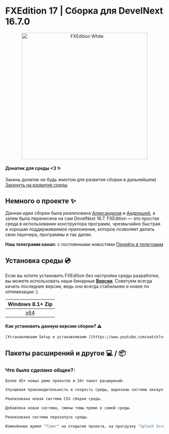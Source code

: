 # FXEdition 17 | Сборка для DevelNext 16.7.0 
<p align="center">
  <img alt="FXEdition White" src="https://github.com/deaglemeister/FXEdition/assets/82234313/09efd85b-bab6-4214-935d-5407f063353e"  width="400">

</p>

#### Донатик для среды <3 ✨
Закинь донатик не будь жмотом для развития сборки в дальнейшем) [Закинуть на развитие среды](https://www.donationalerts.com/r/fxedition)

## Немного о проекте ✨

Данная идеи сборки была реализована [Александром](https://vk.com/acid_vkmusic) и [Андрюшей](https://t.me/im_byte), а затем была перенесена на сам DevelNext 16.7.
FXEdition — это простая среда в использовании конструктора программ, чрезвычайно быстрая и хорошая поддерживаемое приложение, которое позволяет делать свои лаунчера, программы и так далее.

**Наш телеграмм канал:** с постоянными новостями [Перейти в телеграмм](https://t.me/fxedition17)
## Установка среды 💿
Если вы хотите установить FXEdition без настройки среды разработки, вы можете использовать наши бинарные [**Версии**](https://github.com/deaglemeister/FXEdition/releases).
Советуем всегда качать последние версии, ведь они всегда стабильнее и новее по оптимизации :).

| Windows 8.1+ Zip 
| :---: 
| [x64](https://github.com/deaglemeister/FXEdition/releases/) |  |


#### Как установить данную версию сборки? ⚠️
```sh
[Устанавливаем Setup и устанавливаем ](https://www.youtube.com/watch?v=_IwR8deSkBo)
```


## Пакеты расширений и другое 💻 / 📦

### Что было сделано общее?:
```sh
Более 45+ новых демо проектов и 34+ пакет расширений.
```
```sh
Улучшеная производительность и скорость среды, вырезаны система аккаунтов и api.
```
```sh
Реализована новая система CSS сборки среды.
```
```sh
Добавлена новая система, смены темы прямо в самой среды.
```
```sh
Реализована система перезапуск среды.
```
```sh
Изменённые время "Timer" на открытие проекта, на прогрузку "Splash Screen".
```
